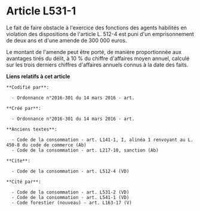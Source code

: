 # Article L531-1

Le fait de faire obstacle à l'exercice des fonctions des agents habilités en violation des dispositions de l'article L. 512-4
est puni d'un emprisonnement de deux ans et d'une amende de 300 000 euros. 

Le montant de l'amende peut être porté, de manière proportionnée aux avantages tirés du délit, à 10 % du chiffre d'affaires
moyen annuel, calculé sur les trois derniers chiffres d'affaires annuels connus à la date des faits.

**Liens relatifs à cet article**

	**Codifié par**:

	  - Ordonnance n°2016-301 du 14 mars 2016 - art.

	**Créé par**:

	  - Ordonnance n°2016-301 du 14 mars 2016 - art.

	**Anciens textes**:

	  - Code de la consommation - art. L141-1, I, alinéa 1 renvoyant au L. 450-8 du code de commerce (Ab)
	  - Code de la consommation - art. L217-10, sanction (Ab)

	**Cite**:

	  - Code de la consommation - art. L512-4 (VD)

	**Cité par**:

	  - Code de la consommation - art. L531-2 (VD)
	  - Code de la consommation - art. L541-1 (VD)
	  - Code forestier (nouveau) - art. L163-17 (V)
